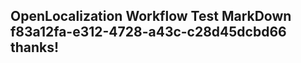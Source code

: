 <properties
ms.topic="hero-topic"
ms.test1="hero-topic"
ms.test2="test"/>

## OpenLocalization Workflow Test MarkDown f83a12fa-e312-4728-a43c-c28d45dcbd66 thanks!
